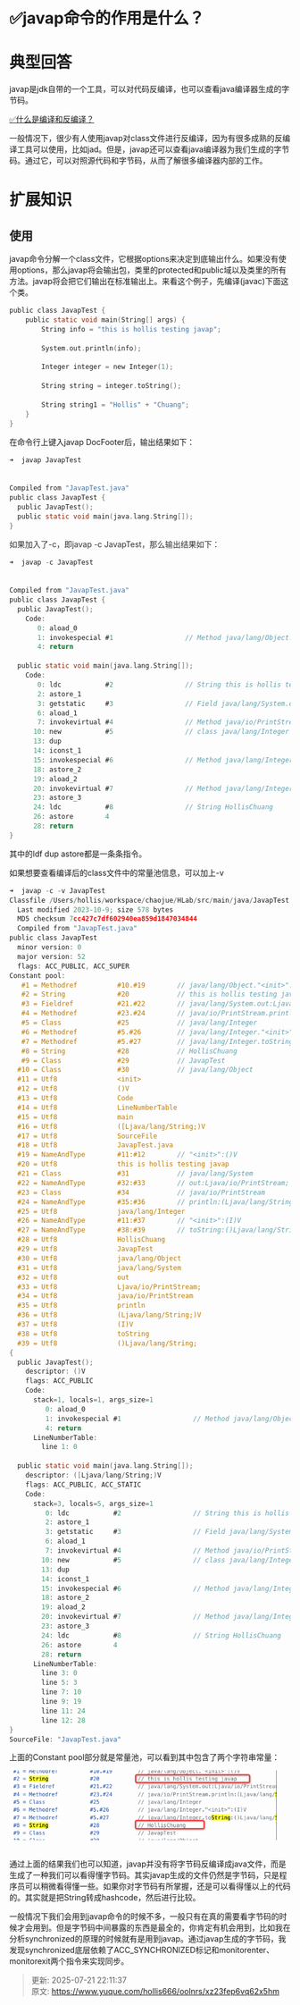 # ✅javap命令的作用是什么？

# 典型回答


javap是jdk自带的一个工具，可以对代码反编译，也可以查看java编译器生成的字节码。



[✅什么是编译和反编译？](https://www.yuque.com/hollis666/oolnrs/gpd672xz0sx2qyyh)



一般情况下，很少有人使用javap对class文件进行反编译，因为有很多成熟的反编译工具可以使用，比如jad。但是，javap还可以查看java编译器为我们生成的字节码。通过它，可以对照源代码和字节码，从而了解很多编译器内部的工作。



# 扩展知识


## 使用


javap命令分解一个class文件，它根据options来决定到底输出什么。如果没有使用options，那么javap将会输出包，类里的protected和public域以及类里的所有方法。javap将会把它们输出在标准输出上。来看这个例子，先编译(javac)下面这个类。



```c
public class JavapTest {
    public static void main(String[] args) {
        String info = "this is hollis testing javap";

        System.out.println(info);

        Integer integer = new Integer(1);

        String string = integer.toString();

        String string1 = "Hollis" + "Chuang";
    }
}

```



在命令行上键入javap DocFooter后，输出结果如下：



```c
➜  javap JavapTest 


Compiled from "JavapTest.java"
public class JavapTest {
  public JavapTest();
  public static void main(java.lang.String[]);
}

```



<font style="color:rgb(51, 51, 51);">如果加入了-c，即javap -c JavapTest，那么输出结果如下：</font>

<font style="color:rgb(51, 51, 51);"></font>

```c
➜  javap -c JavapTest


Compiled from "JavapTest.java"
public class JavapTest {
  public JavapTest();
    Code:
       0: aload_0
       1: invokespecial #1                  // Method java/lang/Object."<init>":()V
       4: return

  public static void main(java.lang.String[]);
    Code:
       0: ldc           #2                  // String this is hollis testing javap
       2: astore_1
       3: getstatic     #3                  // Field java/lang/System.out:Ljava/io/PrintStream;
       6: aload_1
       7: invokevirtual #4                  // Method java/io/PrintStream.println:(Ljava/lang/String;)V
      10: new           #5                  // class java/lang/Integer
      13: dup
      14: iconst_1
      15: invokespecial #6                  // Method java/lang/Integer."<init>":(I)V
      18: astore_2
      19: aload_2
      20: invokevirtual #7                  // Method java/lang/Integer.toString:()Ljava/lang/String;
      23: astore_3
      24: ldc           #8                  // String HollisChuang
      26: astore        4
      28: return
}

```



其中的ldf dup astore都是一条条指令。



如果想要查看编译后的class文件中的常量池信息，可以加上-v



```c
➜  javap -c -v JavapTest
Classfile /Users/hollis/workspace/chaojue/HLab/src/main/java/JavapTest.class
  Last modified 2023-10-9; size 578 bytes
  MD5 checksum 7cc427c7df602940ea859d1847034844
  Compiled from "JavapTest.java"
public class JavapTest
  minor version: 0
  major version: 52
  flags: ACC_PUBLIC, ACC_SUPER
Constant pool:
   #1 = Methodref          #10.#19        // java/lang/Object."<init>":()V
   #2 = String             #20            // this is hollis testing javap
   #3 = Fieldref           #21.#22        // java/lang/System.out:Ljava/io/PrintStream;
   #4 = Methodref          #23.#24        // java/io/PrintStream.println:(Ljava/lang/String;)V
   #5 = Class              #25            // java/lang/Integer
   #6 = Methodref          #5.#26         // java/lang/Integer."<init>":(I)V
   #7 = Methodref          #5.#27         // java/lang/Integer.toString:()Ljava/lang/String;
   #8 = String             #28            // HollisChuang
   #9 = Class              #29            // JavapTest
  #10 = Class              #30            // java/lang/Object
  #11 = Utf8               <init>
  #12 = Utf8               ()V
  #13 = Utf8               Code
  #14 = Utf8               LineNumberTable
  #15 = Utf8               main
  #16 = Utf8               ([Ljava/lang/String;)V
  #17 = Utf8               SourceFile
  #18 = Utf8               JavapTest.java
  #19 = NameAndType        #11:#12        // "<init>":()V
  #20 = Utf8               this is hollis testing javap
  #21 = Class              #31            // java/lang/System
  #22 = NameAndType        #32:#33        // out:Ljava/io/PrintStream;
  #23 = Class              #34            // java/io/PrintStream
  #24 = NameAndType        #35:#36        // println:(Ljava/lang/String;)V
  #25 = Utf8               java/lang/Integer
  #26 = NameAndType        #11:#37        // "<init>":(I)V
  #27 = NameAndType        #38:#39        // toString:()Ljava/lang/String;
  #28 = Utf8               HollisChuang
  #29 = Utf8               JavapTest
  #30 = Utf8               java/lang/Object
  #31 = Utf8               java/lang/System
  #32 = Utf8               out
  #33 = Utf8               Ljava/io/PrintStream;
  #34 = Utf8               java/io/PrintStream
  #35 = Utf8               println
  #36 = Utf8               (Ljava/lang/String;)V
  #37 = Utf8               (I)V
  #38 = Utf8               toString
  #39 = Utf8               ()Ljava/lang/String;
{
  public JavapTest();
    descriptor: ()V
    flags: ACC_PUBLIC
    Code:
      stack=1, locals=1, args_size=1
         0: aload_0
         1: invokespecial #1                  // Method java/lang/Object."<init>":()V
         4: return
      LineNumberTable:
        line 1: 0

  public static void main(java.lang.String[]);
    descriptor: ([Ljava/lang/String;)V
    flags: ACC_PUBLIC, ACC_STATIC
    Code:
      stack=3, locals=5, args_size=1
         0: ldc           #2                  // String this is hollis testing javap
         2: astore_1
         3: getstatic     #3                  // Field java/lang/System.out:Ljava/io/PrintStream;
         6: aload_1
         7: invokevirtual #4                  // Method java/io/PrintStream.println:(Ljava/lang/String;)V
        10: new           #5                  // class java/lang/Integer
        13: dup
        14: iconst_1
        15: invokespecial #6                  // Method java/lang/Integer."<init>":(I)V
        18: astore_2
        19: aload_2
        20: invokevirtual #7                  // Method java/lang/Integer.toString:()Ljava/lang/String;
        23: astore_3
        24: ldc           #8                  // String HollisChuang
        26: astore        4
        28: return
      LineNumberTable:
        line 3: 0
        line 5: 3
        line 7: 10
        line 9: 19
        line 11: 24
        line 12: 28
}
SourceFile: "JavapTest.java"

```



上面的Constant pool部分就是常量池，可以看到其中包含了两个字符串常量：



![1696857383822-11f7a85a-c60c-4b2c-ae3c-d6939ca957d2.png](./img/PQtA3UKl127ldFm0/1696857383822-11f7a85a-c60c-4b2c-ae3c-d6939ca957d2-405503.png)



## 


通过上面的结果我们也可以知道，javap并没有将字节码反编译成java文件，而是生成了一种我们可以看得懂字节码。其实javap生成的文件仍然是字节码，只是程序员可以稍微看得懂一些。如果你对字节码有所掌握，还是可以看得懂以上的代码的。其实就是把String转成hashcode，然后进行比较。



一般情况下我们会用到javap命令的时候不多，一般只有在真的需要看字节码的时候才会用到。但是字节码中间暴露的东西是最全的，你肯定有机会用到，比如我在分析synchronized的原理的时候就有是用到javap。通过javap生成的字节码，我发现synchronized底层依赖了ACC_SYNCHRONIZED标记和monitorenter、monitorexit两个指令来实现同步。



> 更新: 2025-07-21 22:11:37  
> 原文: <https://www.yuque.com/hollis666/oolnrs/xz23fep6vq62x5hm>